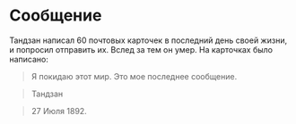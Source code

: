 # Сообщение

Тандзан написал 60 почтовых карточек в последний день своей жизни, и попросил отправить их. Вслед за тем он умер. На карточках было написано:

> Я покидаю этот мир.
> Это мое последнее сообщение.

> Тандзан

> 27 Июля 1892.
